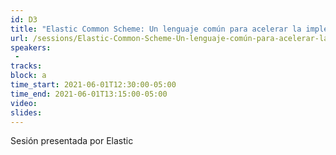 ```yaml
---
id: D3
title: "Elastic Common Scheme: Un lenguaje común para acelerar la implementación de analítica de datos"
url: /sessions/Elastic-Common-Scheme-Un-lenguaje-común-para-acelerar-la-implementación-de-analítica-de-datos
speakers:
 - 
tracks:
block: a
time_start: 2021-06-01T12:30:00-05:00
time_end: 2021-06-01T13:15:00-05:00
video:
slides:
---
```


Sesión presentada por Elastic

